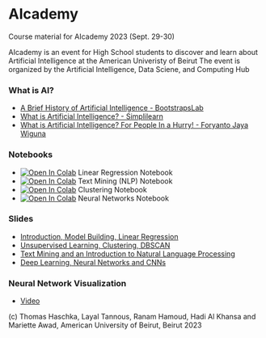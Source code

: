 # AIcademy
Course material for AIcademy 2023 (Sept. 29-30)

AIcademy is an event for High School students to discover
and learn about Artificial Intelligence at the American Univeristy of Beirut
The event is organized by the Artificial Intelligence, Data Sciene, and Computing Hub

### What is AI? 
- [A Brief History of Artificial Intelligence - BootstrapsLab](https://www.youtube.com/watch?v=056v4OxKwlI)
- [What is Artificial Intelligence? - Simplilearn](https://www.youtube.com/watch?v=uMzUB89uSxU)
- [What is Artificial Intelligence? For People In a Hurry! - Foryanto Jaya Wiguna](https://www.youtube.com/watch?v=GzUU-72A98Y)
  
### Notebooks
- [![Open In Colab](https://colab.research.google.com/assets/colab-badge.svg)](https://colab.research.google.com/github/AI-DSCHubAUB/AIcademy/blob/main/notebooks/AUB_AI_linreg_model_build.ipynb#create=true) Linear Regression Notebook
- [![Open In Colab](https://colab.research.google.com/assets/colab-badge.svg)](https://colab.research.google.com/github/AI-DSCHubAUB/AIcademy/blob/main/notebooks/AUB_AI_text.ipynb#create=true) Text Mining (NLP) Notebook
- [![Open In Colab](https://colab.research.google.com/assets/colab-badge.svg)](https://colab.research.google.com/github/AI-DSCHubAUB/AIcademy/blob/main/notebooks/Unsupervised_Learning_Clustering_the_nocturnal_spring_weather_of_France.ipynb#create=true) Clustering Notebook
- [![Open In Colab](https://colab.research.google.com/assets/colab-badge.svg)](https://colab.research.google.com/github/AI-DSCHubAUB/AIcademy/blob/main/notebooks/AUB_AI.ipynb#create=true) Neural Networks Notebook

### Slides
- [Introduction, Model Building, Linear Regression](https://github.com/AI-DSCHubAUB/AIcademy/blob/main/slides/Introduction-Linear-Regression-and-Model-Building.pdf)
- [Unsupervised Learning, Clustering, DBSCAN](https://github.com/AI-DSCHubAUB/AIcademy/blob/main/slides/Clustering-with-DBSCAN.pdf)
- [Text Mining and an Introduction to Natural Language Processing](https://github.com/AI-DSCHubAUB/AIcademy/blob/main/slides/Text-Mining-and-NLP-introduction.pdf)
- [Deep Learning, Neural Networks and CNNs](https://github.com/AI-DSCHubAUB/AIcademy/blob/main/slides/Text-Mining-and-NLP-introduction.pdf)

### Neural Network Visualization
- [Video](https://github.com/AI-DSCHubAUB/AIcademy/blob/main/numbers.mov)


  
(c) Thomas Haschka, Layal Tannous, Ranam Hamoud, Hadi Al Khansa and Mariette Awad, American University of Beirut, Beirut 2023 




